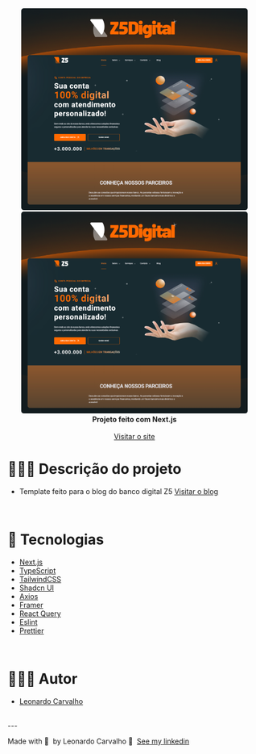 <div align="center">
<picture>
  <source  srcset="https://raw.githubusercontent.com/Leorrc/website-bank-z5/master/images/preview-1.png">
  <img alt="Shows all of the tools in the stack for this template, also listed in the README file." src="https://raw.githubusercontent.com/Leorrc/website-bank-z5/master/preview-1.png" width="450px" height="400px">
</picture>

<picture>
  <source  srcset="https://raw.githubusercontent.com/Leorrc/website-bank-z5/master/images/preview-2.png">
  <img alt="Shows all of the tools in the stack for this template, also listed in the README file." src="https://raw.githubusercontent.com/Leorrc/website-bank-z5/master/preview-1.png" width="450px" height="400px">
</picture>
</div>

<div align="center"><strong>Projeto feito com Next.js</strong></div>
<br />
<div align="center">
<a href="https://www.z5digital.com.br/">Visitar o site</a>
</div>

# 👨🏻‍💻 Descrição do projeto 

- Template feito para o blog do banco digital Z5 <a href="https://www.z5digital.com.br/blog">Visitar o blog</a>

<br />

# 🚀 Tecnologias

- [Next.js](https://reactjs.org/)
- [TypeScript](https://www.typescriptlang.org/)
- [TailwindCSS](https://tailwindcss.com/)
- [Shadcn UI](https://ui.shadcn.com/)
- [Axios](https://axios-http.com/ptbr/docs/intro)
- [Framer](https://www.framer.com/)
- [React Query](https://react-query.tanstack.com/)
- [Eslint](https://eslint.org/)
- [Prettier](https://prettier.io/)

<br />

# 👨🏻‍💻 Autor

- [Leonardo Carvalho](https://www.linkedin.com/in/leocarvalhodev/)

<br />
---

Made with 💜 &nbsp;by Leonardo Carvalho 👋 &nbsp;[See my linkedin](https://www.linkedin.com/in/leocarvalhodev/)